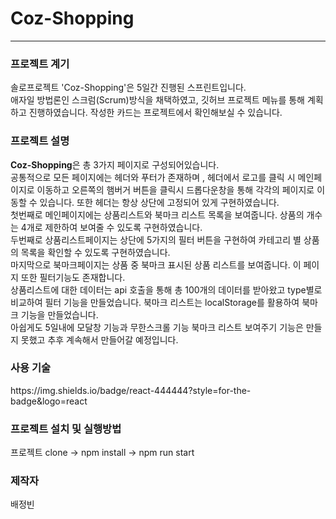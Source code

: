 <h1>Coz-Shopping</h1>
<hr>
<h3>프로젝트 계기</h3>
<p>솔로프로젝트 'Coz-Shopping'은 5일간 진행된 스프린트입니다. <br>
애자일 방법론인 스크럼(Scrum)방식을 채택하였고, 깃허브 프로젝트 메뉴를 통해  계획하고 진행하였습니다. 작성한 카드는 프로젝트에서 확인해보실 수 있습니다. 
</p>
<h3>프로젝트 설명</h3>
<p>
    <strong>Coz-Shopping</strong>은 총 3가지 페이지로 구성되어있습니다. <br>
    공통적으로 모든 페이지에는 헤더와 푸터가 존재하며 , 헤더에서 로고를 클릭 시 메인페이지로 이동하고 오른쪽의 햄버거 버튼을 클릭시 드롭다운창을 통해 각각의 페이지로 이동할 수 있습니다. 또한 헤더는 항상 상단에 고정되어 있게 구현하였습니다. <br>
    첫번째로 메인페이지에는 상품리스트와 북마크 리스트 목록을 보여줍니다. 상품의 개수는 4개로 제한하여 보여줄 수 있도록 구현하였습니다. <br>
    두번째로 상품리스트페이지는 상단에 5가지의 필터 버튼을 구현하여 카테고리 별 상품의 목록을 확인할 수 있도록 구현하였습니다. <br>
    마지막으로 북마크페이지는 상품 중 북마크 표시된 상품 리스트를 보여줍니다. 이 페이지 또한 필터기능도 존재합니다. 
    <br>
    상품리스트에 대한 데이터는 api 호출을 통해 총 100개의 데이터를 받아왔고 type별로 비교하여 필터 기능을 만들었습니다. 북마크 리스트는 localStorage를 활용하여 북마크 기능을 만들었습니다. 
    <br>
    아쉽게도 5일내에 모달창 기능과 무한스크롤 기능 북마크 리스트 보여주기 기능은 만들지 못했고 추후 계속해서 만들어갈 예정입니다. 
</p>
<h3>사용 기술</h3>
<p>https://img.shields.io/badge/react-444444?style=for-the-badge&logo=react</p>

<h3>프로젝트 설치 및 실행방법</h3>
<p>프로젝트 clone -> npm install -> npm run start </p>

<h3>제작자</h3>
<p>배정빈</p>
